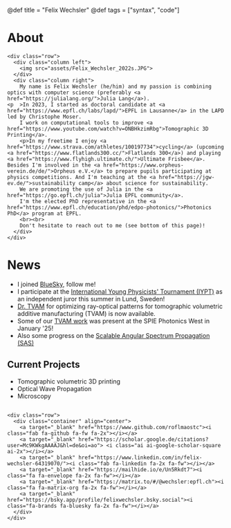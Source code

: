 @def title = "Felix Wechsler"
@def tags = ["syntax", "code"]

# About 


<!-- raw html to allow a responsive row  -->
~~~
<div class="row">
  <div class="column left">
    <img src="assets/Felix_Wechsler_2022s.JPG">
  </div>
  <div class="column right">
    My name is Felix Wechsler (he/him) and my passion is combining optics with computer science (preferably <a href="https://julialang.org/">Julia Lang</a>).
<p  >In 2023, I started as doctoral candidate at <a href="https://www.epfl.ch/labs/lapd/">EPFL in Lausanne</a> in the LAPD led by Christophe Moser.
    I work on computational tools to improve <a href="https://www.youtube.com/watch?v=ONBHkzimRbg">Tomographic 3D Printing</a>.
    <p>In my freetime I enjoy <a href="https://www.strava.com/athletes/100197734">cycling</a> (upcoming <a href="https://www.flatlands300.cc/">Flatlands 300</a>) and playing <a href="https://www.flyhigh.ultimate.ch/">Ultimate Frisbee</a>. Besides I'm involved in the <a href="https://www.orpheus-verein.de/de/">Orpheus e.V.</a> to prepare pupils participating at physics competitions. And I'm teaching at the <a href="https://jgw-ev.de/">sustainability camp</a> about science for sustainability.
    We are promoting the use of Julia in the <a href="https://go.epfl.ch/julia">Julia EPFL community</a>.
    I'm the elected PhD representative in the <a href="https://www.epfl.ch/education/phd/edpo-photonics/">Photonics PhD</a> program at EPFL.
    <br><br>
    Don't hesitate to reach out to me (see bottom of this page)! 
  </div>
</div>
~~~


# News
* I joined [BlueSky](https://bsky.app/profile/felixwechsler.bsky.social), follow me!
* I participate at the [International Young Physicists' Tournament (IYPT)](https://www.iypt.org/) as an independent juror this summer in Lund, Sweden!
* [Dr. TVAM](https://github.com/rgl-epfl/drtvam) for optimizing ray-optical patterns for tomographic volumetric additive manufacturing (TVAM) is now available. 
* Some of our [TVAM work](https://spie.org/conferences-and-exhibitions/photonics-west/event-search?searchType=ce&term=baptiste+nicolet&x=0&y=0&pageSize=50&pagesVisited=1&sortBy=Relevance) was present at the SPIE Photonics West in January '25!
* Also some progress on the [Scalable Angular Spectrum Propagation (SAS)](https://spie.org/photonics-west/presentation/Fast-and-flexible-optical-propagation-using-the-scalable-angular-spectrum/13333-18) 

## Current Projects 
* Tomographic volumetric 3D printing
* Optical Wave Propagation
* Microscopy 

##
~~~
<div class="row">
  <div class="container" align="center">
    <a target="_blank" href="https://www.github.com/roflmaostc"><i class="fab fa-github fa-fw fa-2x"></i></a>
    <a target="_blank" href="https://scholar.google.de/citations?user=Mc9KWkgAAAAJ&hl=de&oi=ao"> <i class="ai ai-google-scholar-square ai-2x"></i></a>
    <a target="_blank" href="https://www.linkedin.com/in/felix-wechsler-64319070/"><i class="fab fa-linkedin fa-2x fa-fw"></i></a>
    <a target="_blank" href="https://mailhide.io/e/Un5Rkdt7"><i class="fa fa-envelope fa-2x fa-fw"></i></a>
    <a target="_blank" href="https://matrix.to/#/@wechsler:epfl.ch"><i class="fa fa-matrix-org fa-2x fa-fw"></i></a>
    <a target="_blank" href="https://bsky.app/profile/felixwechsler.bsky.social"><i class="fa-brands fa-bluesky fa-2x fa-fw"></i></a>
  </div> 
</div>
~~~
